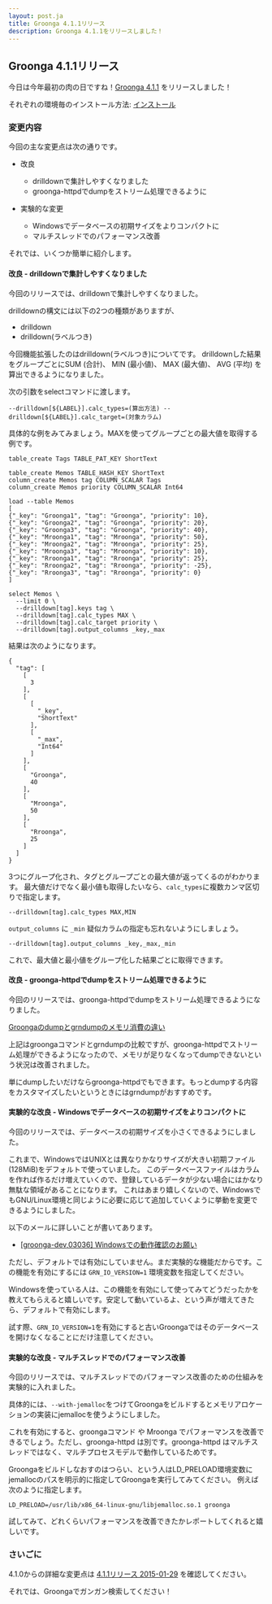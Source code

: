 ```yaml
---
layout: post.ja
title: Groonga 4.1.1リリース
description: Groonga 4.1.1をリリースしました！
---
```


## Groonga 4.1.1リリース

今日は今年最初の肉の日ですね！[Groonga 4.1.1](/ja/docs/news.html#release-4-1-1) をリリースしました！

それぞれの環境毎のインストール方法: [インストール](/ja/docs/install.html)

### 変更内容

今回の主な変更点は次の通りです。

  * 改良
    * drilldownで集計しやすくなりました
    * groonga-httpdでdumpをストリーム処理できるように

  * 実験的な変更
    * Windowsでデータベースの初期サイズをよりコンパクトに
    * マルチスレッドでのパフォーマンス改善

それでは、いくつか簡単に紹介します。

#### 改良 - drilldownで集計しやすくなりました

今回のリリースでは、drilldownで集計しやすくなりました。

drilldownの構文には以下の2つの種類がありますが、

* drilldown
* drilldown(ラベルつき)

今回機能拡張したのはdrilldown(ラベルつき)についてです。
drilldownした結果をグループごとにSUM (合計)、 MIN (最小値)、 MAX (最大値)、 AVG (平均) を
算出できるようになりました。

次の引数をselectコマンドに渡します。

    --drilldown[${LABEL}].calc_types=(算出方法) --drilldown[${LABEL}].calc_target=(対象カラム)

具体的な例をみてみましょう。MAXを使ってグループごとの最大値を取得する例です。

    table_create Tags TABLE_PAT_KEY ShortText
  
    table_create Memos TABLE_HASH_KEY ShortText
    column_create Memos tag COLUMN_SCALAR Tags
    column_create Memos priority COLUMN_SCALAR Int64
  
    load --table Memos
    [
    {"_key": "Groonga1", "tag": "Groonga", "priority": 10},
    {"_key": "Groonga2", "tag": "Groonga", "priority": 20},
    {"_key": "Groonga3", "tag": "Groonga", "priority": 40},
    {"_key": "Mroonga1", "tag": "Mroonga", "priority": 50},
    {"_key": "Mroonga2", "tag": "Mroonga", "priority": 25},
    {"_key": "Mroonga3", "tag": "Mroonga", "priority": 10},
    {"_key": "Rroonga1", "tag": "Rroonga", "priority": 25},
    {"_key": "Rroonga2", "tag": "Rroonga", "priority": -25},
    {"_key": "Rroonga3", "tag": "Rroonga", "priority": 0}
    ]
    
    select Memos \
      --limit 0 \
      --drilldown[tag].keys tag \
      --drilldown[tag].calc_types MAX \
      --drilldown[tag].calc_target priority \
      --drilldown[tag].output_columns _key,_max
    
結果は次のようになります。

    {
      "tag": [
        [
          3
        ],
        [
          [
            "_key",
            "ShortText"
          ],
          [
            "_max",
            "Int64"
          ]
        ],
        [
          "Groonga",
          40
        ],
        [
          "Mroonga",
          50
        ],
        [
          "Rroonga",
          25
        ]
      ]
    }

3つにグループ化され、タグとグループごとの最大値が返ってくるのがわかります。
最大値だけでなく最小値も取得したいなら、`calc_types`に複数カンマ区切りで指定します。

    --drilldown[tag].calc_types MAX,MIN 

`output_columns` に `_min` 疑似カラムの指定も忘れないようにしましょう。

    --drilldown[tag].output_columns _key,_max,_min

これで、最大値と最小値をグループ化した結果ごとに取得できます。

#### 改良 - groonga-httpdでdumpをストリーム処理できるように

今回のリリースでは、groonga-httpdでdumpをストリーム処理できるようになりました。

[Groongaのdumpとgrndumpのメモリ消費の違い](http://qiita.com/orangain/items/6abb3e3b4e0353419fde)

上記はgroongaコマンドとgrndumpの比較ですが、groonga-httpdでストリーム処理ができるようになったので、メモリが足りなくなってdumpできないという状況は改善されました。

単にdumpしたいだけならgroonga-httpdでもできます。もっとdumpする内容をカスタマイズしたいというときにはgrndumpがおすすめです。

#### 実験的な改良 - Windowsでデータベースの初期サイズをよりコンパクトに

今回のリリースでは、データベースの初期サイズを小さくできるようにしました。

これまで、WindowsではUNIXとは異なりかなりサイズが大きい初期ファイル(128MiB)をデフォルトで使っていました。
このデータベースファイルはカラムを作れば作るだけ増えていくので、登録しているデータが少ない場合にはかなり無駄な領域があることになります。
これはあまり嬉しくないので、WindowsでもGNU/Linux環境と同じように必要に応じて追加していくように挙動を変更できるようにしました。

以下のメールに詳しいことが書いてあります。

* [[groonga-dev,03036] Windowsでの動作確認のお願い](http://sourceforge.jp/projects/groonga/lists/archive/dev/2014-December/003038.html)

ただし、デフォルトでは有効にしていません。まだ実験的な機能だからです。この機能を有効にするには `GRN_IO_VERSION=1` 環境変数を指定してください。

Windowsを使っている人は、この機能を有効にして使ってみてどうだったかを教えてもらえると嬉しいです。安定して動いているよ、という声が増えてきたら、デフォルトで有効にします。

試す際、`GRN_IO_VERSION=1`を有効にすると古いGroongaではそのデータベースを開けなくなることにだけ注意してください。

#### 実験的な改良 - マルチスレッドでのパフォーマンス改善

今回のリリースでは、マルチスレッドでのパフォーマンス改善のための仕組みを実験的に入れました。

具体的には、`--with-jemalloc`をつけてGroongaをビルドするとメモリアロケーションの実装にjemallocを使うようにしました。

これを有効にすると、groongaコマンド や Mroonga でパフォーマンスを改善できるでしょう。ただし、groonga-httpd は別です。groonga-httpd はマルチスレッドではなく、マルチプロセスモデルで動作しているためです。

Groongaをビルドしなおすのはつらい、という人はLD_PRELOAD環境変数にjemallocのパスを明示的に指定してGroongaを実行してみてください。
例えば次のように指定します。

    LD_PRELOAD=/usr/lib/x86_64-linux-gnu/libjemalloc.so.1 groonga

試してみて、どれくらいパフォーマンスを改善できたかレポートしてくれると嬉しいです。

### さいごに

4.1.0からの詳細な変更点は [4.1.1リリース 2015-01-29](/ja/docs/news.html#release-4-1-1) を確認してください。

それでは、Groongaでガンガン検索してください！
